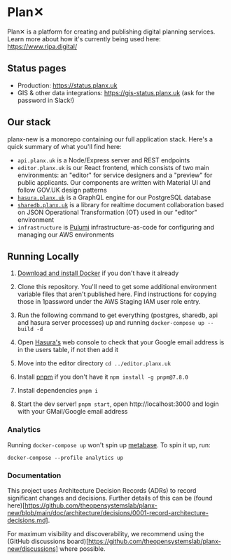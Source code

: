 # Plan✕

Plan✕ is a platform for creating and publishing digital planning services. Learn more about how it's currently being used here: https://www.ripa.digital/

## Status pages

- Production: https://status.planx.uk
- GIS & other data integrations: https://gis-status.planx.uk (ask for the password in Slack!)

## Our stack

planx-new is a monorepo containing our full application stack. Here's a quick summary of what you'll find here:

- `api.planx.uk` is a Node/Express server and REST endpoints 
- `editor.planx.uk` is our React frontend, which consists of two main environments: an "editor" for service designers and a "preview" for public applicants. Our components are written with Material UI and follow GOV.UK design patterns
- [`hasura.planx.uk`](https://hasura.io/) is a GraphQL engine for our PostgreSQL database
- [`sharedb.planx.uk`](https://github.com/share/sharedb) is a library for realtime document collaboration based on JSON Operational Transformation (OT) used in our "editor" environment
- `infrastructure` is [Pulumi](https://www.pulumi.com/) infrastructure-as-code for configuring and managing our AWS environments

## Running Locally

1. [Download and install Docker](https://docs.docker.com/get-docker/) if you don't have it already

1. Clone this repository. You'll need to get some additional environment variable files that aren't published here. Find instructions for copying those in 1password under the AWS Staging IAM user role entry.

1. Run the following command to get everything (postgres, sharedb, api and hasura server processes) up and running `docker-compose up --build -d`

1. Open [Hasura's](https://hasura.io/) web console to check that your Google email address is in the users table, if not then add it

1. Move into the editor directory `cd ../editor.planx.uk`

1. Install [pnpm](https://github.com/pnpm/pnpm) if you don't have it `npm install -g pnpm@7.8.0`

1. Install dependencies `pnpm i`

1. Start the dev server! `pnpm start`, open http://localhost:3000 and login with your GMail/Google email address

### Analytics

Running `docker-compose up` won't spin up [metabase](https://www.metabase.com/).
To spin it up, run:

  `docker-compose --profile analytics up`


### Documentation

This project uses Architecture Decision Records (ADRs) to record significant changes and decisions. Further details of this can be (found here)[https://github.com/theopensystemslab/planx-new/blob/main/doc/architecture/decisions/0001-record-architecture-decisions.md].

For maximum visibility and discoverability, we recommend using the (GitHub discussions board)[https://github.com/theopensystemslab/planx-new/discussions] where possible.
